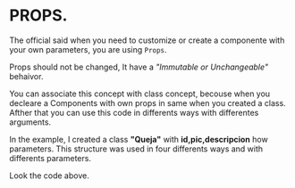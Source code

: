 # PROPS.

The official said when you need to customize or create a componente with your own parameters, you are using `Props`.

Props should not be changed, It have a *"Immutable or Unchangeable"* behaivor.

You can associate this concept with class concept, becouse when you decleare a Components with own props in same when you created a class. Afther that you can use this code in differents ways with differentes arguments.

In the example, I created a class __"Queja"__ with __id,pic,descripcion__  how parameters. This structure was used in four differents ways and with differents parameters.

Look the code above.

